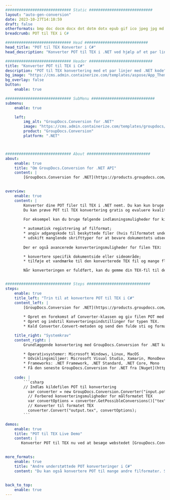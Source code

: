 ```yaml
---
############################# Static ############################
layout: "auto-gen-conversion"
date: 2023-10-27T14:10:59
draft: false
otherformats: bmp doc docm docx dot dotm dotx epub gif ico jpeg jpg md odt ott pdf png psd rtf tex tif tiff txt xps
breadcrumb: POT til TEX i C#

############################# Head ############################
head_title: "POT til TEX Konverter i C#"
head_description: "Konverter POT til TEX i .NET ved hjælp af et par linjer kode. Brug GroupDocs Document Conversion API til at konvertere over 160 filformater."

############################# Header ############################
title: "Konverter POT til TEX i C#"
description: "POT til TEX konvertering med et par linjer med .NET kode"
bg_image: "https://cms.admin.containerize.com/templates/aspose/App_Themes/V3/images/bg/header1.png"
bg_overlay: false
button:
    enable: true

############################# SubMenu ############################
submenu:
    enable: true

    left:
        img_alt: "GroupDocs.Conversion for .NET"
        image: "https://cms.admin.containerize.com/templates/groupdocs/images/product-logos/90x90-noborder/groupdocs-conversion-net.png"
        product: "GroupDocs.Conversion"
        platform: ".NET"



############################# About ############################
about:
    enable: true
    title: "Om GroupDocs.Conversion for .NET API"
    content: |
        [GroupDocs.Conversion for .NET](https://products.groupdocs.com/conversion/net/) kan bruges til at konvertere Microsoft Word, Excel, PowerPoint, PDF, Visio og andre formater. GroupDocs.Conversion er en selvstændig API, der er velegnet til back-end og interne systemer, hvor høj ydeevne er påkrævet. Det afhænger ikke af nogen software som Microsoft eller Open Office.
    

overview:
    enable: true
    content: |
        Konverter dine POT filer til TEX i .NET nemt. Du kan kun bruge et par C# kodelinjer i enhver platform efter eget valg, såsom - Windows, Linux, macOS.
        Du kan prøve POT til TEX konvertering gratis og evaluere kvaliteten af ​​konverteringsresultaterne. Sammen med simple filkonverteringsscenarier kan du prøve mere avancerede muligheder for at indlæse kilden POT fil og for at gemme output TEX resultat. 
        
        For eksempel kan du bruge følgende indlæsningsmuligheder for kilden POT:

        * automatisk registrering af filformat;
        * angiv adgangskode til beskyttede filer (hvis filformatet understøtter det);
        * udskift manglende skrifttyper for at bevare dokumentets udseende.
        
        Der er også avancerede konverteringsmuligheder for filen TEX:

        * konvertere specifik dokumentside eller sideområde;
        * tilføje et vandmærke til den konverterede TEX fil og mange flere.

        Når konverteringen er fuldført, kan du gemme din TEX-fil til den lokale filsti eller ethvert tredjepartslager som FTP, Amazon S3, Google Drive, Dropbox osv. Bemærk venligst - for at konvertere POT til {{ TO}} er der ikke behov for yderligere software installeret - som MS Office, Open Office, Adobe Acrobat Reader osv.


############################# Steps ############################
steps:
    enable: true
    title_left: "Trin til at konvertere POT til TEX i C#"
    content_left: |
        [GroupDocs.Conversion for .NET](https://products.groupdocs.com/conversion/net/) gør det nemt for udviklere at konvertere en POT fil til TEX med et par linjer kode.
        
        * Opret en forekomst af Converter-klassen og giv filen POT med den fulde sti
        * Opret og indstil Konverteringsindstillinger for typen TEX.
        * Kald Converter.Convert-metoden og send den fulde sti og format (TEX) som en parameter

    title_right: "Systemkrav"
    content_right: |
        Grundlæggende konvertering med GroupDocs.Conversion for .NET kan udføres med nogle få enkle trin. Vores API'er understøttes på alle større platforme og operativsystemer. Før du udfører koden nedenfor, skal du sørge for, at du har følgende forudsætninger installeret på dit system.

        * Operativsystemer: Microsoft Windows, Linux, MacOS
        * Udviklingsmiljøer: Microsoft Visual Studio, Xamarin, MonoDevelop
        * Frameworks: .NET Framework, .NET Standard, .NET Core, Mono
        * Få den seneste GroupDocs.Conversion for .NET fra [Nuget](https://www.nuget.org/packages/groupdocs.conversion)
         
    code: |
        ```csharp    
        // Indlæs kildefilen POT til konvertering
          var converter = new GroupDocs.Conversion.Converter("input.pot");
          // Forbered konverteringsmuligheder for målformatet TEX
          var convertOptions = converter.GetPossibleConversions()["tex"].ConvertOptions;
          // Konverter til formatet TEX
          converter.Convert("output.tex", convertOptions);
        ```

demos:
    enable: true
    title: "POT til TEX Live Demo"
    content: |
       Konverter POT til TEX nu ved at besøge webstedet [GroupDocs.Conversion App](https://products.groupdocs.app/conversion/family). Online demo har følgende fordele
          

more_formats:
    enable: true
    title: "Andre understøttede POT konverteringer i C#"
    content: "Du kan også konvertere POT til mange andre filformater. Se venligst listen nedenfor."
       
       
back_to_top:
    enable: true
---
```

